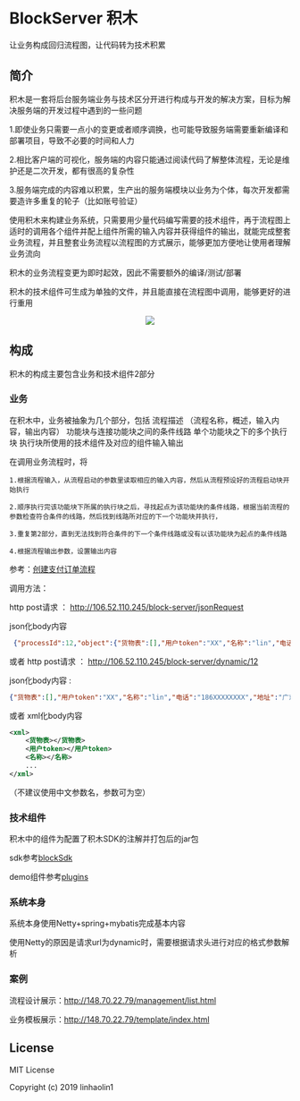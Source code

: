 # BlockServer 积木
让业务构成回归流程图，让代码转为技术积累

## 简介

积木是一套将后台服务端业务与技术区分开进行构成与开发的解决方案，目标为解决服务端的开发过程中遇到的一些问题

1.即使业务只需要一点小的变更或者顺序调换，也可能导致服务端需要重新编译和部署项目，导致不必要的时间和人力

2.相比客户端的可视化，服务端的内容只能通过阅读代码了解整体流程，无论是维护还是二次开发，都有很高的复杂性

3.服务端完成的内容难以积累，生产出的服务端模块以业务为个体，每次开发都需要造许多重复的轮子（比如账号验证）


使用积木来构建业务系统，只需要用少量代码编写需要的技术组件，再于流程图上适时的调用各个组件并配上组件所需的输入内容并获得组件的输出，就能完成整套业务流程，并且整套业务流程以流程图的方式展示，能够更加方便地让使用者理解业务流向

积木的业务流程变更为即时起效，因此不需要额外的编译/测试/部署

积木的技术组件可生成为单独的文件，并且能直接在流程图中调用，能够更好的进行重用

<div align="center"><img src="http://106.52.110.245/images/process.png"/></div>

## 构成
积木的构成主要包含业务和技术组件2部分

### 业务
在积木中，业务被抽象为几个部分，包括
流程描述  （流程名称，概述，输入内容，输出内容）
功能块与连接功能块之间的条件线路
单个功能块之下的多个执行块
执行块所使用的技术组件及对应的组件输入输出

在调用业务流程时，将
```
1.根据流程输入，从流程启动的参数里读取相应的输入内容，然后从流程预设好的流程启动块开始执行

2.顺序执行完该功能块下所属的执行块之后，寻找起点为该功能块的条件线路，根据当前流程的参数检查符合条件的线路，然后找到线路所对应的下一个功能块并执行，

3.重复第2部分，直到无法找到符合条件的下一个条件线路或没有以该功能块为起点的条件线路

4.根据流程输出参数，设置输出内容
```

参考：[创建支付订单流程](http://106.52.110.245/management/flowchart.html?processId=12)

调用方法：

http post请求 ： http://106.52.110.245/block-server/jsonRequest  

json化body内容
```json
 {"processId":12,"object":{"货物表":[],"用户token":"XX","名称":"lin","电话":"186XXXXXXXX","地址":"广东省广州市白云区XXXX"}}
```
或者
http post请求 ： http://106.52.110.245/block-server/dynamic/12 

json化body内容 :
```json
{"货物表":[],"用户token":"XX","名称":"lin","电话":"186XXXXXXXX","地址":"广东省广州市白云区XXXX"}
```
或者 xml化body内容
```xml
<xml>
	<货物表></货物表>
	<用户token></用户token>
	<名称></名称>
	...
</xml> 
```
（不建议使用中文参数名，参数可为空）



### 技术组件
积木中的组件为配置了积木SDK的注解并打包后的jar包 

sdk参考[blockSdk](https://github.com/linhaolin1/BlockServer/tree/master/sdk/blockSdk)

demo组件参考[plugins](https://github.com/linhaolin1/BlockServer/tree/master/demo/plugins)


### 系统本身
系统本身使用Netty+spring+mybatis完成基本内容

使用Netty的原因是请求url为dynamic时，需要根据请求头进行对应的格式参数解析



### 案例
流程设计展示：http://148.70.22.79/management/list.html

业务模板展示：http://148.70.22.79/template/index.html

## License
MIT License

Copyright (c) 2019 linhaolin1